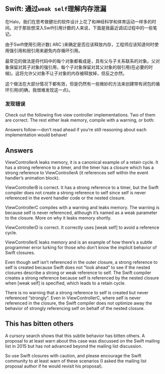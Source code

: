 ## Swift: 通过`weak self`理解内存泄漏

在Halo，我们在思考做健壮的软件设计上花了和神经科学和体育运动一样多的时间。对于那些想深入Swift引用计数的人来说，下面是我最近调试过程中的一些笔记。

由于Swift使用引用计数( ARC )来确定是否应该释放内存，工程师应该知道何时使用强引用和弱引用来避免内存循环引用。

最常见的做法是将代码中的每个对象都看成是，具有父与子关系联系的对象。父对象保留对其子对象的强引用，每个子对象保留对其父对象的弱引用(在必要的时候)。这将允许父对象不让子对象的内存被释放掉，但反之亦然。

这个做法在大部分情况下都有效，但是仍然有一些微妙的方法来创建带有闭包的循环引用(的确，我很难发现这一点)。

### 发现错误

Check out the following five view controller implementations. Two of them are correct. The rest either leak memory, compile with a warning, or both:

<script src="https://gist.github.com/alanf/cee87d89be6863eeab479b57f63e2811.js"></script>

Answers follow — don’t read ahead if you’re still reasoning about each implementation would behave!

## Answers

ViewControllerA leaks memory, it is a canonical example of a retain cycle. It has a strong reference to a timer, and the timer has a closure which has a strong reference to ViewControllerA (it references self within the event handler’s animation block).

ViewControllerB is correct. It has a strong reference to a timer, but the Swift compiler does not create a strong reference to self since self is never referenced in the event handler code or the nested closure.

ViewControllerC compiles with a warning and leaks memory. The warning is because self is never referenced, although it’s named as a weak parameter to the closure. More on why it leaks memory shortly.

ViewControllerD is correct. It correctly uses [weak self] to avoid a reference cycle.

ViewControllerE leaks memory and is an example of how there’s a subtle programmer error lurking for those who don’t know the implicit behavior of Swift closures.

Even though self isn’t referenced in the outer closure, a strong reference to self is created because Swift does not “look ahead” to see if the nested closures describe a strong or weak reference to self. The Swift compiler creates a strong reference because self is referenced by the nested closure when [weak self] is specified, which leads to a retain cycle.

There is no warning that a strong reference to self is created but never referenced “strongly”. Even in ViewControllerC, where self is never referenced in the closure, the Swift compiler does not optimize away the behavior of strongly referencing self on behalf of the nested closure.

## This has bitten others

A cursory search shows that this subtle behavior has bitten others. A proposal to at least warn about this case was discussed on the Swift mailing list in 2015 but has not advanced beyond the mailing list discussion.

So use Swift closures with caution, and please encourage the Swift community to at least warn of these scenarios (I asked the mailing list proposal author if he would revisit his proposal).
